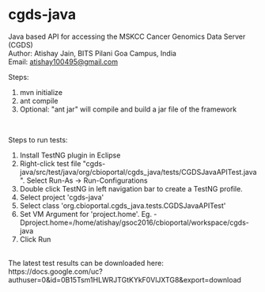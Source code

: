 # cgds-java
Java based API for accessing the MSKCC Cancer Genomics Data Server (CGDS) <br> 
Author: Atishay Jain, BITS Pilani Goa Campus, India <br>
Email: atishay100495@gmail.com <br>

Steps: <br>
1. mvn initialize <br>
2. ant compile <br>
3. Optional: "ant jar" will compile and build a jar file of the framework  <br>

<br>

Steps to run tests:  <br>
1. Install TestNG plugin in Eclipse  <br>
2. Right-click test file "cgds-java/src/test/java/org/cbioportal/cgds_java/tests/CGDSJavaAPITest.java". Select Run-As -> Run-Configurations  <br>
3. Double click TestNG in left navigation bar to create a TestNG profile.  <br>
4. Select project 'cgds-java'  <br>
5. Select class 'org.cbioportal.cgds_java.tests.CGDSJavaAPITest'  <br>
6. Set VM Argument for 'project.home'. Eg. -Dproject.home=/home/atishay/gsoc2016/cbioportal/workspace/cgds-java  <br>
7. Click Run  <br>
<br>
The latest test results can be downloaded here: <br>
https://docs.google.com/uc?authuser=0&id=0B15Tsm1HLWRJTGtKYkF0VlJXTG8&export=download 
<br>

